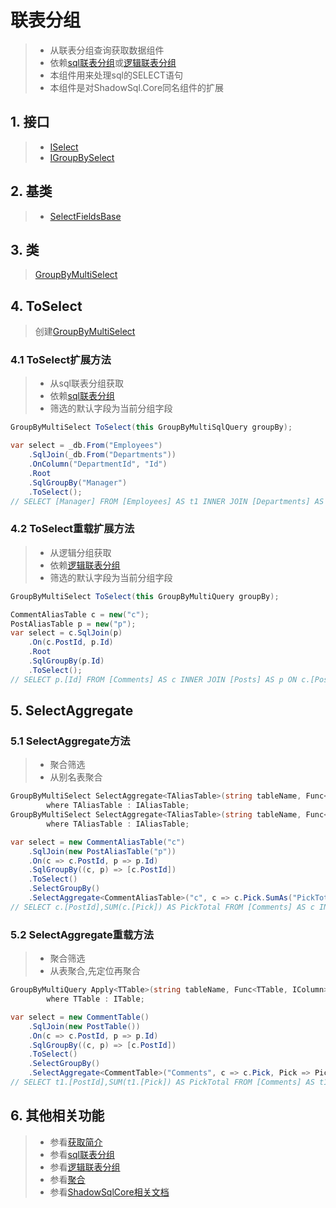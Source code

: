 # 联表分组
>* 从联表分组查询获取数据组件
>* 依赖[sql联表分组](../sqlquery/groupbyjoin.md)或[逻辑联表分组](../query/groupbyjoin.md)
>* 本组件用来处理sql的SELECT语句
>* 本组件是对ShadowSql.Core同名组件的扩展

## 1. 接口
>* [ISelect](xref:ShadowSql.Select.ISelect)
>* [IGroupBySelect](xref:ShadowSql.Select.IGroupBySelect)

## 2. 基类
>* [SelectFieldsBase](xref:ShadowSql.SelectFields.SelectFieldsBase)

## 3. 类
>[GroupByMultiSelect](xref:ShadowSql.Select.GroupByMultiSelect)

## 4. ToSelect
>创建[GroupByMultiSelect](xref:ShadowSql.Select.GroupByMultiSelect)

### 4.1 ToSelect扩展方法
>* 从sql联表分组获取
>* 依赖[sql联表分组](../sqlquery/groupbyjoin.md)
>* 筛选的默认字段为当前分组字段
~~~csharp
GroupByMultiSelect ToSelect(this GroupByMultiSqlQuery groupBy);
~~~
~~~csharp
var select = _db.From("Employees")
    .SqlJoin(_db.From("Departments"))
    .OnColumn("DepartmentId", "Id")
    .Root
    .SqlGroupBy("Manager")
    .ToSelect();
// SELECT [Manager] FROM [Employees] AS t1 INNER JOIN [Departments] AS t2 ON t1.[DepartmentId]=t2.[Id] GROUP BY [Manager]
~~~

### 4.2 ToSelect重载扩展方法
>* 从逻辑分组获取
>* 依赖[逻辑联表分组](../query/groupbyjoin.md)
>* 筛选的默认字段为当前分组字段
~~~csharp
GroupByMultiSelect ToSelect(this GroupByMultiQuery groupBy);
~~~
~~~csharp
CommentAliasTable c = new("c");
PostAliasTable p = new("p");
var select = c.SqlJoin(p)
    .On(c.PostId, p.Id)
    .Root
    .SqlGroupBy(p.Id)
    .ToSelect();
// SELECT p.[Id] FROM [Comments] AS c INNER JOIN [Posts] AS p ON c.[PostId]=p.[Id] GROUP BY p.[Id]
~~~

## 5. SelectAggregate
### 5.1 SelectAggregate方法
>* 聚合筛选
>* 从别名表聚合
~~~csharp
GroupByMultiSelect SelectAggregate<TAliasTable>(string tableName, Func<TAliasTable, IAggregateFieldAlias> select)
        where TAliasTable : IAliasTable;
GroupByMultiSelect SelectAggregate<TAliasTable>(string tableName, Func<TAliasTable, IEnumerable<IAggregateFieldAlias>> select)
        where TAliasTable : IAliasTable;
~~~
~~~csharp
var select = new CommentAliasTable("c")
    .SqlJoin(new PostAliasTable("p"))
    .On(c => c.PostId, p => p.Id)
    .SqlGroupBy((c, p) => [c.PostId])
    .ToSelect()
    .SelectGroupBy()
    .SelectAggregate<CommentAliasTable>("c", c => c.Pick.SumAs("PickTotal"));
// SELECT c.[PostId],SUM(c.[Pick]) AS PickTotal FROM [Comments] AS c INNER JOIN [Posts] AS p ON c.[PostId]=p.[Id] GROUP BY c.[PostId]
~~~

### 5.2 SelectAggregate重载方法
>* 聚合筛选
>* 从表聚合,先定位再聚合
~~~csharp
GroupByMultiQuery Apply<TTable>(string tableName, Func<TTable, IColumn> select, Func<IColumn, IAggregateField> aggregate, Func<Logic, IAggregateField, Logic> query)
        where TTable : ITable;
~~~
~~~csharp
var select = new CommentTable()
    .SqlJoin(new PostTable())
    .On(c => c.PostId, p => p.Id)
    .SqlGroupBy((c, p) => [c.PostId])
    .ToSelect()
    .SelectGroupBy()
    .SelectAggregate<CommentTable>("Comments", c => c.Pick, Pick => Pick.SumAs("PickTotal"));
// SELECT t1.[PostId],SUM(t1.[Pick]) AS PickTotal FROM [Comments] AS t1 INNER JOIN [Posts] AS t2 ON t1.[PostId]=t2.[Id] GROUP BY t1.[PostId]
~~~

## 6. 其他相关功能
>* 参看[获取简介](./index.md)
>* 参看[sql联表分组](../sqlquery/groupbyjoin.md)
>* 参看[逻辑联表分组](../query/groupbyjoin.md)
>* 参看[聚合](../../shadowcore/aggregate.md)
>* 参看[ShadowSqlCore相关文档](../../shadowcore/select/index.md)